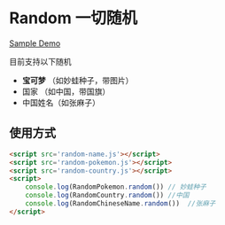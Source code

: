 # Random 一切随机

[Sample Demo](<https://tjfish.github.io/Random/>)

目前支持以下随机

- **宝可梦** （如妙蛙种子，带图片）
- 国家 （如中国，带国旗）
- 中国姓名（如张麻子）

## 使用方式

```html
<script src='random-name.js'></script>
<script src='random-pokemon.js'></script>
<script src='random-country.js'></script>
<script>
    console.log(RandomPokemon.random()) // 妙蛙种子
    console.log(RandomCountry.random()) //中国
    console.log(RandomChineseName.random())  //张麻子
</script>
```

